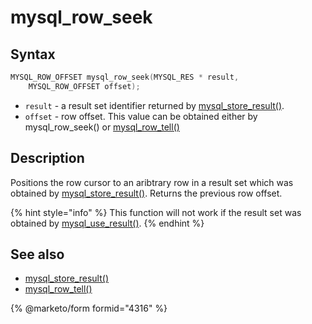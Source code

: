 # mysql\_row\_seek

## Syntax

```c
MYSQL_ROW_OFFSET mysql_row_seek(MYSQL_RES * result,
    MYSQL_ROW_OFFSET offset);
```

* `result` - a result set identifier returned by [mysql\_store\_result()](mysql_store_result.md).
* `offset` - row offset. This value can be obtained either by mysql\_row\_seek() or [mysql\_row\_tell()](mysql_row_tell.md)

## Description

Positions the row cursor to an aribtrary row in a result set which was obtained by [mysql\_store\_result()](mysql_store_result.md). Returns the previous row offset.

{% hint style="info" %}
This function will not work if the result set was obtained by [mysql\_use\_result()](mysql_use_result.md).
{% endhint %}

## See also

* [mysql\_store\_result()](mysql_store_result.md)
* [mysql\_row\_tell()](mysql_row_tell.md)


{% @marketo/form formid="4316" %}
